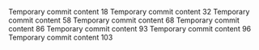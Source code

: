 Temporary commit content 18
Temporary commit content 32
Temporary commit content 58
Temporary commit content 68
Temporary commit content 86
Temporary commit content 93
Temporary commit content 96
Temporary commit content 103
